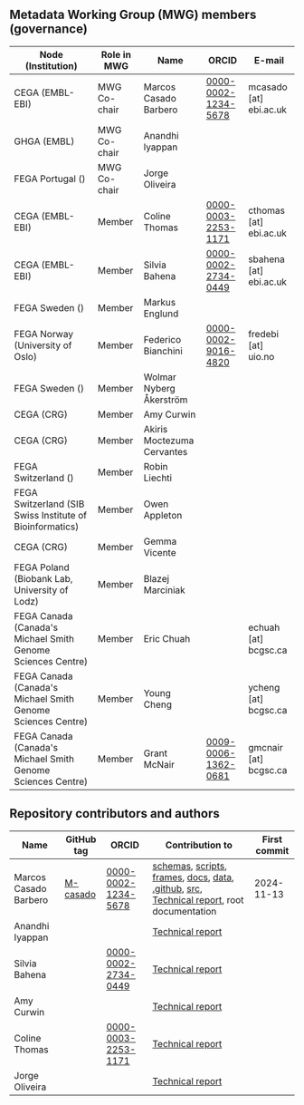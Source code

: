 ## Metadata Working Group (MWG) members (governance)

| Node (Institution) | Role in MWG | Name  | ORCID | E-mail |
|------|------|-------------|-------|--------|
| CEGA (EMBL-EBI) | MWG Co-chair | Marcos Casado Barbero | [0000-0002-1234-5678](https://orcid.org/0000-0002-7747-6256) | mcasado [at] ebi.ac.uk |
| GHGA (EMBL) | MWG Co-chair | Anandhi lyappan |  | |
| FEGA Portugal () | MWG Co-chair | Jorge Oliveira |  | |
| CEGA (EMBL-EBI) | Member | Coline Thomas | [0000-0003-2253-1171](https://orcid.org/0000-0003-2253-1171) | cthomas [at] ebi.ac.uk |
| CEGA (EMBL-EBI) | Member | Silvia Bahena | [0000-0002-2734-0449](https://orcid.org/0000-0002-2734-0449) | sbahena [at] ebi.ac.uk |
| FEGA Sweden () | Member | Markus Englund |  | |
| FEGA Norway (University of Oslo) | Member | Federico Bianchini | [0000-0002-9016-4820](https://orcid.org/0000-0002-9016-4820) | fredebi [at] uio.no |
| FEGA Sweden () | Member | Wolmar Nyberg Åkerström |  | |
| CEGA (CRG) | Member | Amy Curwin |  | |
| CEGA (CRG) | Member | Akiris Moctezuma Cervantes |  | |
| FEGA Switzerland () | Member | Robin Liechti |  | |
| FEGA Switzerland (SIB Swiss Institute of Bioinformatics) | Member | Owen Appleton |  | |
| CEGA (CRG) | Member | Gemma Vicente |  | |
| FEGA Poland (Biobank Lab, University of Lodz) | Member | Blazej Marciniak |  | |
| FEGA Canada (Canada's Michael Smith Genome Sciences Centre) | Member | Eric Chuah | | echuah [at] bcgsc.ca |
| FEGA Canada (Canada's Michael Smith Genome Sciences Centre) | Member | Young Cheng | | ycheng [at] bcgsc.ca |
| FEGA Canada (Canada's Michael Smith Genome Sciences Centre) | Member | Grant McNair  | [0009-0006-1362-0681](https://orcid.org/0009-0006-1362-0681) | gmcnair [at] bcgsc.ca |

## Repository contributors and authors

| Name | GitHub tag | ORCID | Contribution to | First commit |
|------|------------|-------|-----------------|--------------|
| Marcos Casado Barbero | [M-casado](https://github.com/M-casado) | [0000-0002-1234-5678](https://orcid.org/0000-0002-7747-6256) | [schemas](./schemas/), [scripts](./scripts/), [frames](./frames/), [docs](./docs/), [data](./data/), [.github](.github/), [src](./src/), [Technical report](./docs/technical-report.md), root documentation | 2024-11-13 |
| Anandhi Iyappan |  |  | [Technical report](./docs/technical-report.md) |  |
| Silvia Bahena |  | [0000-0002-2734-0449](https://orcid.org/0000-0002-2734-0449) | [Technical report](./docs/technical-report.md) |  |
| Amy Curwin |  |  | [Technical report](./docs/technical-report.md) |  |
| Coline Thomas |  | [0000-0003-2253-1171](https://orcid.org/0000-0003-2253-1171) | [Technical report](./docs/technical-report.md) |  |
| Jorge Oliveira |  |  | [Technical report](./docs/technical-report.md) |  |
